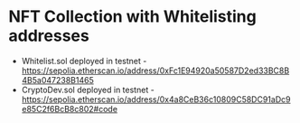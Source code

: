 # NFT Collection with Whitelisting addresses

* Whitelist.sol deployed in testnet - https://sepolia.etherscan.io/address/0xFc1E94920a50587D2ed33BC8B4B5a047238B1465
* CryptoDev.sol deployed in testnet - https://sepolia.etherscan.io/address/0x4a8CeB36c10809C58DC91aDc9e85C2f6BcB8c802#code

